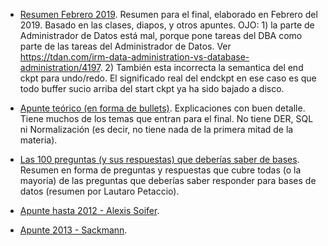 - [Resumen Febrero 2019](Resumen_Bases_Feb_2019.pdf). Resumen para el final, elaborado en Febrero del 2019. Basado en las clases, diapos, y otros apuntes. OJO: 1) la parte de Administrador de Datos está mal, porque pone tareas del DBA como parte de las tareas del Administrador de Datos. Ver https://tdan.com/irm-data-administration-vs-database-administration/4197. 2) También esta incorrecta la semantica del end ckpt para undo/redo. El significado real del endckpt en ese caso es que todo buffer sucio arriba del start ckpt ya ha sido bajado a disco.

- [Apunte teórico (en forma de bullets)](Resumen_bd_tagliavini.pdf). Explicaciones con buen detalle. Tiene muchos de los temas que entran para el final. No tiene DER, SQL ni Normalización (es decir, no tiene nada de la primera mitad de la materia).

- [Las 100 preguntas (y sus respuestas) que deberías saber de bases](100_preguntas_y_respuestas_de_bases.pdf). Resumen en forma de preguntas y respuestas que cubre todas (o la mayoría) de las preguntas que deberías saber responder para bases de datos (resumen por Lautaro Petaccio).

- [Apunte hasta 2012 - Alexis Soifer](Bd-apunte-soifer.pdf).

- [Apunte 2013 - Sackmann](Bases-sackmann.pdf).